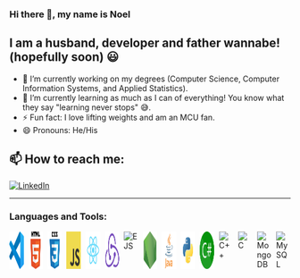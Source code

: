 ### Hi there 👋, my name is **Noel**

## I am a husband, developer and father wannabe! (hopefully soon) 😃
 - 🔭 I’m currently working on my degrees (Computer Science, Computer Information Systems, and Applied Statistics).
 - 🌱 I’m currently learning as much as I can of everything! You know what they say "learning never stops" 😅. 
 - ⚡ Fun fact: I love lifting weights and am an MCU fan.
 - 😄 Pronouns: He/His

## 📫 How to reach me:
<a href="https://www.linkedin.com/in/noelrojasgalviz/">
        <img src="https://1000logos.net/wp-content/uploads/2017/03/Linkedin-Logo.png" alt="LinkedIn" width="70px" height="50px">
</a>

---
### Languages and Tools:
<div style="display: flex; flex-direction: row; justify-content: space-between; wrap: wrap;">
  <img src="https://raw.githubusercontent.com/github/explore/80688e429a7d4ef2fca1e82350fe8e3517d3494d/topics/visual-studio-code/visual-studio-code.png" alt="Visual Studio Code" width="26px">

  <img src="https://raw.githubusercontent.com/github/explore/80688e429a7d4ef2fca1e82350fe8e3517d3494d/topics/html/html.png" alt="HTML" width="26px">

  <img src="https://raw.githubusercontent.com/github/explore/80688e429a7d4ef2fca1e82350fe8e3517d3494d/topics/css/css.png" alt="CSS" width="26px">

  <img src="https://raw.githubusercontent.com/github/explore/80688e429a7d4ef2fca1e82350fe8e3517d3494d/topics/javascript/javascript.png" alt="JavaScript" width="26px">

  <img src="https://raw.githubusercontent.com/github/explore/80688e429a7d4ef2fca1e82350fe8e3517d3494d/topics/react/react.png" alt="React" width="26px">

  <img src="https://raw.githubusercontent.com/github/explore/80688e429a7d4ef2fca1e82350fe8e3517d3494d/topics/redux/redux.png" alt="Redux" width="26px">

  <img src="https://ejs.bootcss.com/assets/images/ejs-logo.png" alt="EJS" width="26px">

  <img src="https://raw.githubusercontent.com/github/explore/80688e429a7d4ef2fca1e82350fe8e3517d3494d/topics/nodejs/nodejs.png" alt="Nodejs" width="26px">

  <img src="https://raw.githubusercontent.com/github/explore/80688e429a7d4ef2fca1e82350fe8e3517d3494d/topics/java/java.png" alt="Java" width="26px">

  <img src="https://raw.githubusercontent.com/github/explore/80688e429a7d4ef2fca1e82350fe8e3517d3494d/topics/python/python.png" alt="Python" width="26px">

  <img src="https://raw.githubusercontent.com/github/explore/80688e429a7d4ef2fca1e82350fe8e3517d3494d/topics/csharp/csharp.png" alt="C#" width="26px">

  <img src="https://upload.wikimedia.org/wikipedia/commons/thumb/1/18/ISO_C%2B%2B_Logo.svg/1200px-ISO_C%2B%2B_Logo.svg.png" alt="C++" width="26px">

  <img src="https://upload.wikimedia.org/wikipedia/commons/thumb/1/18/C_Programming_Language.svg/1200px-C_Programming_Language.svg.png" alt="C" width="26px">

  <img src="https://encrypted-tbn0.gstatic.com/images?q=tbn:ANd9GcS0zxClWmTGKu0_WHYmgQ7YXbHntiyU_9hpKtiZLS7oNFsuOTGqmvpGi8u9BS8bPMmsx2o&usqp=CAU" alt="MongoDB" width="26px">

  <img src="https://upload.wikimedia.org/wikipedia/commons/thumb/b/b2/Database-mysql.svg/1200px-Database-mysql.svg.png" alt="MySQL" width="26px">
</div>
<br/>
<br/>


<!--
**NoelRojas1/NoelRojas1** is a ✨ _special_ ✨ repository because its `README.md` (this file) appears on your GitHub profile.

Here are some ideas to get you started:

- 🔭 I’m currently working on ...
- 🌱 I’m currently learning ...
- 👯 I’m looking to collaborate on ...
- 🤔 I’m looking for help with ...
- 💬 Ask me about ...
- 📫 How to reach me: ...
- 😄 Pronouns: ...
- ⚡ Fun fact: ...
-->
